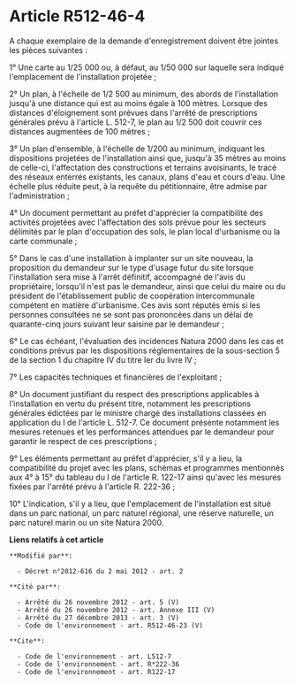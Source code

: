 # Article R512-46-4

A chaque exemplaire de la demande d'enregistrement doivent être jointes les pièces suivantes : 

1° Une carte au 1/25 000 ou, à défaut, au 1/50 000 sur laquelle sera indiqué l'emplacement de l'installation projetée ; 

2° Un plan, à l'échelle de 1/2 500 au minimum, des abords de l'installation jusqu'à une distance qui est au moins égale à 100
mètres. Lorsque des distances d'éloignement sont prévues dans l'arrêté de prescriptions générales prévu à l'article L. 512-7,
le plan au 1/2 500 doit couvrir ces distances augmentées de 100 mètres ; 

3° Un plan d'ensemble, à l'échelle de 1/200 au minimum, indiquant les dispositions projetées de l'installation ainsi que,
jusqu'à 35 mètres au moins de celle-ci, l'affectation des constructions et terrains avoisinants, le tracé des réseaux
enterrés existants, les canaux, plans d'eau et cours d'eau. Une échelle plus réduite peut, à la requête du pétitionnaire,
être admise par l'administration ; 

4° Un document permettant au préfet d'apprécier la compatibilité des activités projetées avec l'affectation des sols prévue
pour les secteurs délimités par le plan d'occupation des sols, le plan local d'urbanisme ou la carte communale ; 

5° Dans le cas d'une installation à implanter sur un site nouveau, la proposition du demandeur sur le type d'usage futur du
site lorsque l'installation sera mise à l'arrêt définitif, accompagné de l'avis du propriétaire, lorsqu'il n'est pas le
demandeur, ainsi que celui du maire ou du président de l'établissement public de coopération intercommunale compétent en
matière d'urbanisme. Ces avis sont réputés émis si les personnes consultées ne se sont pas prononcées dans un délai de
quarante-cinq jours suivant leur saisine par le demandeur ; 

6° Le cas échéant, l'évaluation des incidences Natura 2000 dans les cas et conditions prévus par les dispositions
réglementaires de la sous-section 5 de la section 1 du chapitre IV du titre Ier du livre IV ; 

7° Les capacités techniques et financières de l'exploitant ; 

8° Un document justifiant du respect des prescriptions applicables à l'installation en vertu du présent titre, notamment les
prescriptions générales édictées par le ministre chargé des installations classées en application du I de l'article L. 512-7.
Ce document présente notamment les mesures retenues et les performances attendues par le demandeur pour garantir le respect
de ces prescriptions ; 

9° Les éléments permettant au préfet d'apprécier, s'il y a lieu, la compatibilité du projet avec les plans, schémas et
programmes mentionnés aux 4° à 15° du tableau du I de l'article R. 122-17 ainsi qu'avec les mesures fixées par l'arrêté prévu
à l'article R. 222-36 ; 

10° L'indication, s'il y a lieu, que l'emplacement de l'installation est situé dans un parc national, un parc naturel
régional, une réserve naturelle, un parc naturel marin ou un site Natura 2000.

**Liens relatifs à cet article**

	**Modifié par**:

	  - Décret n°2012-616 du 2 mai 2012 - art. 2

	**Cité par**:

	  - Arrêté du 26 novembre 2012 - art. 5 (V)
	  - Arrêté du 26 novembre 2012 - art. Annexe III (V)
	  - Arrêté du 27 décembre 2013 - art. 3 (V)
	  - Code de l'environnement - art. R512-46-23 (V)

	**Cite**:

	  - Code de l'environnement - art. L512-7
	  - Code de l'environnement - art. R*222-36
	  - Code de l'environnement - art. R122-17
